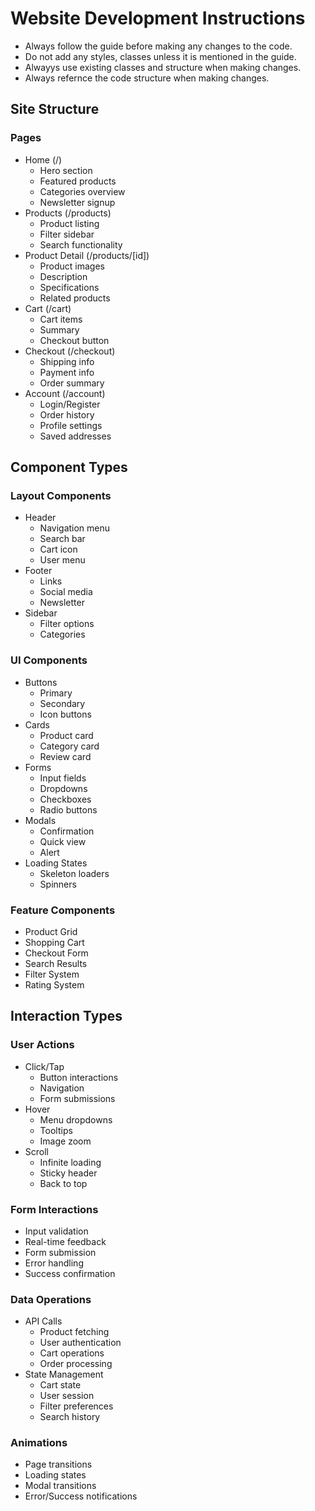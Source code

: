 # Website Development Instructions
- Always follow the guide before making any changes to the code.
- Do not add any styles, classes unless it is mentioned in the guide.
- Alwayys use existing classes and structure when making changes.
- Always refernce the code structure when making changes.

## Site Structure
### Pages
- Home (/)
  - Hero section
  - Featured products
  - Categories overview
  - Newsletter signup
- Products (/products)
  - Product listing
  - Filter sidebar
  - Search functionality
- Product Detail (/products/[id])
  - Product images
  - Description
  - Specifications
  - Related products
- Cart (/cart)
  - Cart items
  - Summary
  - Checkout button
- Checkout (/checkout)
  - Shipping info
  - Payment info
  - Order summary
- Account (/account)
  - Login/Register
  - Order history
  - Profile settings
  - Saved addresses

## Component Types
### Layout Components
- Header
  - Navigation menu
  - Search bar
  - Cart icon
  - User menu
- Footer
  - Links
  - Social media
  - Newsletter
- Sidebar
  - Filter options
  - Categories

### UI Components
- Buttons
  - Primary
  - Secondary
  - Icon buttons
- Cards
  - Product card
  - Category card
  - Review card
- Forms
  - Input fields
  - Dropdowns
  - Checkboxes
  - Radio buttons
- Modals
  - Confirmation
  - Quick view
  - Alert
- Loading States
  - Skeleton loaders
  - Spinners

### Feature Components
- Product Grid
- Shopping Cart
- Checkout Form
- Search Results
- Filter System
- Rating System

## Interaction Types
### User Actions
- Click/Tap
  - Button interactions
  - Navigation
  - Form submissions
- Hover
  - Menu dropdowns
  - Tooltips
  - Image zoom
- Scroll
  - Infinite loading
  - Sticky header
  - Back to top

### Form Interactions
- Input validation
- Real-time feedback
- Form submission
- Error handling
- Success confirmation

### Data Operations
- API Calls
  - Product fetching
  - User authentication
  - Cart operations
  - Order processing
- State Management
  - Cart state
  - User session
  - Filter preferences
  - Search history

### Animations
- Page transitions
- Loading states
- Modal transitions
- Error/Success notifications
